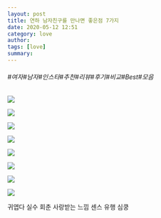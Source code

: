 ```yaml
---
layout: post
title: 연하 남자친구를 만나면 좋은점 7가지
date: 2020-05-12 12:51
category: love
author: 
tags: [love]
summary: 
---
```


###### #여자#남자#인스타#추천#리뷰#후기#비교#Best#모음

  
![](https://img1.daumcdn.net/thumb/R720x0/?fname=https%3A%2F%2Ft1.daumcdn.net%2Fliveboard%2Fpotenshop%2Fb26d52b9cabd4657a70c974917d067c4.JPG)

![](https://img1.daumcdn.net/thumb/R720x0/?fname=https%3A%2F%2Ft1.daumcdn.net%2Fliveboard%2Fpotenshop%2F9e728725095046e9945c2ff094569c9d.JPG)

![](https://img1.daumcdn.net/thumb/R720x0/?fname=https%3A%2F%2Ft1.daumcdn.net%2Fliveboard%2Fpotenshop%2F1fc58a7e88764984a12f413dc7b85eef.JPG)

![](https://img1.daumcdn.net/thumb/R720x0/?fname=https%3A%2F%2Ft1.daumcdn.net%2Fliveboard%2Fpotenshop%2F5fabcfc00cb34ba4933b7a782dff7db6.JPG)

![](https://img1.daumcdn.net/thumb/R720x0/?fname=https%3A%2F%2Ft1.daumcdn.net%2Fliveboard%2Fpotenshop%2F37613d7eec7949b6b0c9d6792f0cf411.JPG)

![](https://img1.daumcdn.net/thumb/R720x0/?fname=https%3A%2F%2Ft1.daumcdn.net%2Fliveboard%2Fpotenshop%2Fda52f240157244bdb6d9182bd2a2a05f.JPG)

![](https://img1.daumcdn.net/thumb/R720x0/?fname=https%3A%2F%2Ft1.daumcdn.net%2Fliveboard%2Fpotenshop%2F54a4de969e9049468761695a12842775.JPG)

![](https://img1.daumcdn.net/thumb/R720x0/?fname=https%3A%2F%2Ft1.daumcdn.net%2Fliveboard%2Fpotenshop%2Fa98075c99dea4a30ada530e61af55184.JPG)

귀엽다
실수
회춘
사랑받는 느낌
센스
유행
심쿵

